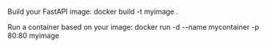 Build your FastAPI image:
docker build -t myimage .

Run a container based on your image:
docker run -d --name mycontainer -p 80:80 myimage